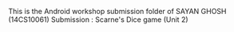 This is the Android workshop submission folder of SAYAN GHOSH (14CS10061)
Submission : Scarne's Dice game (Unit 2)

